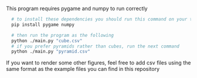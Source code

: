 <div align="justify">
  <p>This program requires pygame and numpy to run correctly</p>
</div>

```bash
  # to install these dependencies you should run this command on your terminal
  pip install pygame numpy
```

```bash
  # then run the program as the following
  python ./main.py "cube.csv"
  # if you prefer pyramids rather than cubes, run the next command
  python ./main.py "pyramid.csv"
```

<div align="justify">
  <p>If you want to render some other figures, feel free to add csv files using the same format as the example files you can find in this repository</p>
</div>
